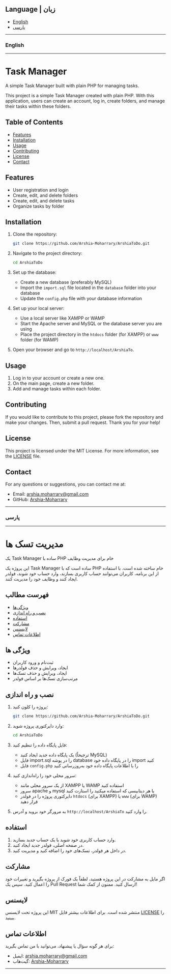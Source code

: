 ## Language | زبان
- [English](#english)
- [پارسی](#پارسی)

---
### English
---

# Task Manager
A simple Task Manager built with plain PHP for managing tasks.

This project is a simple Task Manager created with plain PHP. With this application, users can create an account, log in, create folders, and manage their tasks within these folders.

## Table of Contents
- [Features](#features)
- [Installation](#installation)
- [Usage](#usage)
- [Contributing](#contributing)
- [License](#license)
- [Contact](#contact)

## Features
- User registration and login
- Create, edit, and delete folders
- Create, edit, and delete tasks
- Organize tasks by folder

## Installation

1. Clone the repository:
    ```sh
    git clone https://github.com/Arshia-Moharrary/ArshiaToDo.git
    ```

2. Navigate to the project directory:
    ```sh
    cd ArshiaToDo
    ```

3. Set up the database:
    - Create a new database (preferably MySQL)
    - Import the `import.sql` file located in the `database` folder into your database
    - Update the `config.php` file with your database information

4. Set up your local server:
    - Use a local server like XAMPP or WAMP
    - Start the Apache server and MySQL or the database server you are using
    - Place the project directory in the `htdocs` folder (for XAMPP) or `www` folder (for WAMP)

5. Open your browser and go to `http://localhost/ArshiaTo`.

## Usage

1. Log in to your account or create a new one.
2. On the main page, create a new folder.
3. Add and manage tasks within each folder.

## Contributing

If you would like to contribute to this project, please fork the repository and make your changes. Then, submit a pull request. Thank you for your help!

## License

This project is licensed under the MIT License. For more information, see the [LICENSE](LICENSE) file.

## Contact

For any questions or suggestions, you can contact me at:
- Email: arshia.moharrary@gmail.com
- GitHub: [Arshia-Moharrary](https://github.com/Arshia-Moharrary)

---
### پارسی
---

# مدیریت تسک ها
یک Task Manager ساده با PHP خام برای مدیریت وظایف

این پروژه یک Task Manager ساده است که با PHP خام ساخته شده است. با استفاده از این برنامه، کاربران می‌توانند حساب کاربری بسازند، وارد حساب خود شوند، فولدر ایجاد کنند و وظایف خود را مدیریت کنند.

## فهرست مطالب
- [ویژگی‌ها](#ویژگی-ها)
- [نصب و راه اندازی](#نصب-و-راه-اندازی)
- [استفاده](#استفاده)
- [مشارکت](#مشارکت)
- [لایسنس](#لایسنس)
- [اطلاعات تماس](#اطلاعات-تماس)

## ویژگی ها
- ثبت‌نام و ورود کاربران
- ایجاد، ویرایش و حذف فولدرها
- ایجاد، ویرایش و حذف تسک‌ها
- مرتب‌سازی تسک‌ها بر اساس فولدر

## نصب و راه اندازی

1. پروژه را کلون کنید:
    ```sh
    git clone https://github.com/Arshia-Moharrary/ArshiaToDo.git
    ```

2. وارد دایرکتوری پروژه شوید:
    ```sh
    cd ArshiaToDo
    ```

3. فایل پایگاه داده را تنظیم کنید:
    - یک پایگاه داده جدید ایجاد کنید (ترجیحاً MySQL)
    - فایل import.sql را در پوشه database را در پایگاه داده خود import کنید
    - فایل `config.php` را با اطلاعات پایگاه داده خود به‌روزرسانی کنید

4. سرور محلی خود را راه‌اندازی کنید:
    - از یک سرور محلی مانند XAMPP یا WAMP استفاده کنید
    - سرور apache و mysql یا هر دیتابیسی که استفاده میکنید را استارت کنید
    - دایرکتوری پروژه را در فولدر `htdocs` (برای XAMPP) یا `www` (برای WAMP) قرار دهید

5. به مرورگر خود بروید و آدرس `http://localhost/ArshiaTo` را وارد کنید.

## استفاده

1. وارد حساب کاربری خود شوید یا یک حساب جدید بسازید.
2. در صفحه اصلی، فولدر جدید ایجاد کنید.
3. در داخل هر فولدر، تسک‌های خود را اضافه کنید و مدیریت کنید.

## مشارکت

اگر مایل به مشارکت در این پروژه هستید، لطفاً یک فورک از پروژه بگیرید و تغییرات خود را اعمال کنید. سپس یک Pull Request ارسال کنید. ممنون از کمک شما!

## لایسنس

این پروژه تحت لایسنس MIT منتشر شده است. برای اطلاعات بیشتر فایل [LICENSE](LICENSE) را ببینید.

## اطلاعات تماس

برای هر گونه سؤال یا پیشنهاد، می‌توانید با من تماس بگیرید:
- ایمیل: arshia.moharrary@gmail.com
- گیت‌هاب: [Arshia-Moharrary](https://github.com/Arshia-Moharrary)

---
